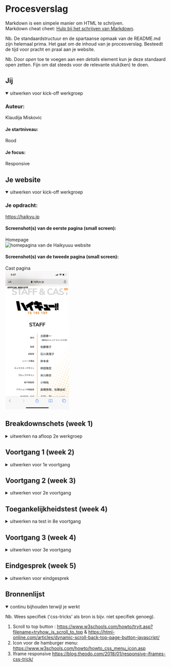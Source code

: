 # Procesverslag
Markdown is een simpele manier om HTML te schrijven.  
Markdown cheat cheet: [Hulp bij het schrijven van Markdown](https://github.com/adam-p/markdown-here/wiki/Markdown-Cheatsheet).

Nb. De standaardstructuur en de spartaanse opmaak van de README.md zijn helemaal prima. Het gaat om de inhoud van je procesverslag. Besteedt de tijd voor pracht en praal aan je website.

Nb. Door *open* toe te voegen aan een *details* element kun je deze standaard open zetten. Fijn om dat steeds voor de relevante stuk(ken) te doen.





## Jij

<details open>
<summary>uitwerken voor kick-off werkgroep</summary>

### Auteur:
Klaudija Miskovic

#### Je startniveau:
Rood

#### Je focus:
Responsive
 
</details>





## Je website

<details open>
<summary>uitwerken voor kick-off werkgroep</summary>

### Je opdracht:
https://haikyu.jp
 
#### Screenshot(s) van de eerste pagina (small screen):
Homepage  
<img src="images/IMG_0407.PNG" width="200px" alt="homepagina van de Haikyuuu website">
 
 #### Screenshot(s) van de tweede pagina (small screen):
Cast pagina   
<img src="images/IMG_0409.PNG" width="200px" alt="Cast en staff pagina">
 
 
</details>





## Breakdownschets (week 1)

<details>
<summary>uitwerken na afloop 2e werkgroep</summary>

### de hele pagina: 
<img src="images/breakdownsheet.jpg" width="200px" alt="breakdown van de hele pagina">

### NEWS: 
<img src="images/news.jpg" width="375px" alt="breakdown van een dynamisch deel-news">

### Staff en cast: 
<img src="images/staff.jpg" width="375px" alt="breakdown van de staff en cast pagina">
 
 ### Menu: 
<img src="images/breakdownsheatmenu.jpg" width="375px" alt="breakdown van de menu">

</details>





## Voortgang 1 (week 2)

<details>
<summary>uitwerken voor 1e voortgang</summary>

### Stand van zaken
Het is mij voor de voortgang gesprek gelukt om beide paginas in volle HTML en CSS te maken, en heb ik er een een beetje Javascript aan toegevoegd. Waar ik zelf het trotst op ben is hoe ik de hamburger menu heb gemaakt en de Cast & Staff pagina. 

  <img src="images/home1.png" width="150px" alt="Cast en staff pagina"> <img src="images/menu1.png" width="150px" alt="Cast en staff pagina"><img src="images/staffcast1.png" width="150px" alt="Cast en staff pagina">
 

### Agenda voor meeting
samen met je groepje opstellen

| Artinjo      | Huib          | Klaudija    | Robin        |
| ---          | ---                | ---          | ---              |
| -Navigatie, hamburger menu   |   Had op dit moment niet iets om te bespreken    | Had op dit moment niet iets om te bespreken   | -   |
| | - |  | - |
| ...         | ...                | ...          | ...              |


### Verslag van meeting
hier na afloop snel de uitkomsten van de meeting vastleggen

- De div om de class="hamburger' te vervagen door een <button.
- Om de logo een h1 plaatsen
- nog een punt
- In de table. ipv een span te gebruiken, de eerste td vervangen door een th
- De classes in de section weghalen
- Van de main IMG op de homepagina, de tekst met html schrijven ipv een foto.                                                             

</details>





## Voortgang 2 (week 3)

<details>
<summary>uitwerken voor 2e voortgang</summary>

### Stand van zaken
Eerder heb ik nog nooit met grid gewerkt, dus dit was mijn eerste keer. Het was wel even wennen en opzich snap ik de basis wel maar ik moet er meer mee oefenen om het beter te kunnen snappen. Op dit moment ben ik bezig met het responsive maken van mijn website. Als het goed is is die al wel responsive t/m een ipad (staand) formaat, maar vanaf ipad liggend formaat t/m desktop moet ik er nog mee aan de slag. 
 
 <img src="images/ipadformaatstaand.png" width="250px" alt="Cast en staff pagina">   <img src="images/ipadliggendformaat.png" width="300px" alt="Cast en staff pagina"> 


### Agenda voor meeting
samen met je groepje opstellen

| Huib    | Artinjo         | Klaudija  | student 4        |
| ---            | ---                | ---          | ---              |
| Responsive maken en mooi houden tegerlijkertijd  | Afbeeldingen met grid positioneren   | Tips voor het responsive maken voor desktop  | en dan ik dat    |
| Footer afbeelding | |  | dit wil ik zeker |
| ...            | ...                | ...          | ...              |


### Verslag van meeting
hier na afloop snel de uitkomsten van de meeting vastleggen

- Het probleem van Huis is opgelost. De afbeelding op de footer die spring eruit waardoor de pagina ook een stuk extra space van kreeg. 
- Artinjo is ook geholpen met zijn probleem.
- Voor mij is het nu duidelijk hoe ik de font-sizes zou kunnen aanpassen mbv media query.
- We kregen wat tips en tricks wat handig zijn. En een paar plug-ins voor SVC

</details>





## Toegankelijkheidstest (week 4)

<details>
<summary>uitwerken na test in 8e voortgang</summary>

### Bevindingen
Lijst met je bevindingen die in de test naar voren kwamen:

#### Screenreader
 Ik heb de screenreader op mijn telefoon getest en opzich lukte het mij wel om ermee om te gaan. Er kwamen natuurlijk wel een paar dingen naar voren wat niet echt lekker werken. Bijvoorbeeld wanneer ik op de hamburger menu druk zegt de screenreader "knop". Heel onduidelijk ook vooral als je niet weet dat het een menu is. Op de meeste linkjes zegt de screenreader 'link' en zegt het niet echt waar de link naartoe gaat. Aan het eind van mijn webiste staan er paar images dat een link zijn maar de screenreader zegt niet wat het hoort te zeggen. <img src="images/screenreader.PNG" width="150px" alt="screenshot van de homepage voor screenreader test">


 Voor de rest las het alles voor wat op het scherm stond, dus zowel de alle h1, h2, videos etc.


De menuknop kan opgelost worden door een 'alt' toe te voegen in de code. Dit geldt ook voor de image links. In het kort opschrijven in de alt waar de link naartoe leidt. 

#### Spasme/motoriek
 Zelf heb ik ook de elektrische stimulator gebruikt en snel kwam ik erachter dat het best lastig was om door je site heen te scrollen. Het scrollen ging niet zo heel smooth want ik had niet zo heel veel controle over mijn arm. Zolang de buttons wat groter waren kon ik er nog wel op klikken.

Voor het oplossen van een button probleem is het bests simpel. Door de buttons wat groter te maken, zodat er meer ruimte is om erop te kunnen klikken.

#### Low contrast
 Voor de low contrast heb ik het voor zowel mijn desktop versie als mijn mobiele versie getest omdat er wat verschillen zitten op de inertface. Voor desktop viel de footer niet zo op, met name wit tekst op een oranje achtegrond. De H2 van de twitter section (de username alleen om precies te zijn) is wel te zien maar niet goed te lezen.

  <img src="images/h2twittersection.png" width="400px" alt="screenshot h2 twitter section">

 
 Nou voor de mobiele versie viel de menu button niet zo heel erg op. In de table was weer hetelfde probleem als in de footer, wit op oranje is niet zo goed te lezen. 

Voor de footer en de table probleem, kan het opgelost worden door de achtergrond wat lichter te maken en de tekst wat donkerder, of gewoon de tekst een donkere leur geven. Voor de H2 van de twitter section kan dit opgelost worden door er een weight toe te voegen en een wat donkere kleur. 
 Een oplossing voor de menubutton kan zijn is door het een wat donkere kleur te geven, zodat het wat mee opvalt.
 

#### Peripheral field loss 
 Ook hier heb ik voor zowel mobiel als desktop getest. Hier kwam uit dat het nog wel te lezen en te zien was zolang je maar goed concetreert op wat op het scherm staat. Zodra je er even snel langs kijkt, kan je al niet zog goed lezen wat er precies staat. Dankzij de zwarte tekst op een wit achtergrond was dit wel goed te lezen. Maar hoe kleiner de tekst is hoe moeilijker het ook was om het te kunnen lezen. 

 Dit kan makkelijk opgelost worden door de font-size groter te maken. 
 
 #### Kleurenblind 
Het testen met de kleuren blind bril ging best wel goed, alles was wel prima te zien op zowel desktop als mobiele scherm. 


</details>





## Voortgang 3 (week 4)

<details>
<summary>uitwerken voor 3e voortgang</summary>

### Stand van zaken
hier dit ging goed & dit was lastig (neem ook screenshots op van delen van je website en code)



### Agenda voor meeting
samen met je groepje opstellen

| student 1      | student 2          | student 3    | student 4        |
| ---            | ---                | ---          | ---              |
| dit bespreken  | en dit             | en ik dit    | en dan ik dat    |
| en dat ook nog | dit als er tijd is | nog een punt | dit wil ik zeker |
| ...            | ...                | ...          | ...              |


### Verslag van meeting
hier na afloop snel de uitkomsten van de meeting vastleggen

- punt 1
- punt 2
- nog een punt
- ...

</details>





## Eindgesprek (week 5)

<details>
<summary>uitwerken voor eindgesprek</summary>

### Stand van zaken
hier dit ging goed & dit was lastig (neem ook screenshots op van delen van je website en code)

### Screenshot(s)

hier screenshot(s) van je eindresultaat

</details>





## Bronnenlijst

<details open>
<summary>continu bijhouden terwijl je werkt</summary>

Nb. Wees specifiek ('css-tricks' als bron is bijv. niet specifiek genoeg).

1. Scroll to top button : https://www.w3schools.com/howto/tryit.asp?filename=tryhow_js_scroll_to_top & https://html-online.com/articles/dynamic-scroll-back-top-page-button-javascript/ 
2. Icon voor de hamburger menu: https://www.w3schools.com/howto/howto_css_menu_icon.asp
3. Iframe responsive https://blog.theodo.com/2018/01/responsive-iframes-css-trick/

</details>
